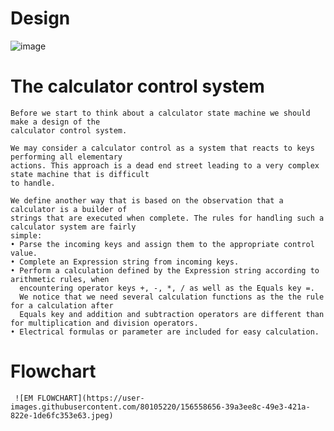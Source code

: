 # Design

![image](https://user-images.githubusercontent.com/80105220/156134523-beb18c9a-dbf5-42ff-857c-f53eb831c31f.png)


# The calculator control system

    Before we start to think about a calculator state machine we should make a design of the
    calculator control system.

    We may consider a calculator control as a system that reacts to keys performing all elementary
    actions. This approach is a dead end street leading to a very complex state machine that is difficult
    to handle.
    
    We define another way that is based on the observation that a calculator is a builder of
    strings that are executed when complete. The rules for handling such a calculator system are fairly
    simple:
    • Parse the incoming keys and assign them to the appropriate control value.
    • Complete an Expression string from incoming keys.
    • Perform a calculation defined by the Expression string according to arithmetic rules, when
      encountering operator keys +, -, *, / as well as the Equals key =. 
      We notice that we need several calculation functions as the the rule for a calculation after 
      Equals key and addition and subtraction operators are different than for multiplication and division operators.
    • Electrical formulas or parameter are included for easy calculation.
    
 # Flowchart
     ![EM FLOWCHART](https://user-images.githubusercontent.com/80105220/156558656-39a3ee8c-49e3-421a-822e-1de6fc353e63.jpeg)


     

